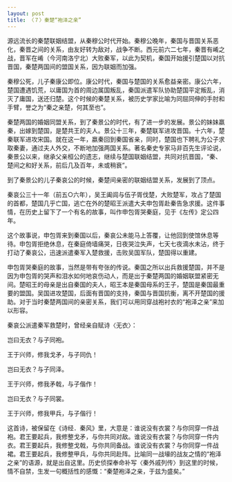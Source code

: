```yaml
---
layout: post
title: 〈７〉秦楚“袍泽之亲”
---
```

源远流长的秦楚联姻结盟，从秦穆公时代开始。秦穆公晚年，秦国与晋国关系恶化，秦晋之间的关系，由友好转为敌对，战争不断。西元前六二七年，秦晋有崤之战，晋军在崤（今河南洛宁北）大败秦军，以此为契机，秦国开始援引楚国以对抗晋国，秦楚两国间的盟国关系，因为联姻而加强。

秦穆公死，儿子秦康公即位。康公时代，秦国与楚国的关系愈益亲密。康公六年，楚国遭遇饥荒，以庸国为首的周边属国叛乱，秦国派遣军队协助楚国平定叛乱，消灭了庸国，送还归楚。这个时候的秦楚关系，被历史学家比喻为同屈同伸的手肘和手臂，誉之为“秦之亲楚，何其至也”。

秦楚两国的婚姻同盟关系，到了秦景公的时代，有了进一步的发展。景公的妹妹嬴秦，出嫁到楚国，是楚共王的夫人。景公十三年，秦楚联军进攻晋国。十六年，楚秦联军进攻宋国。就在这一年，嬴秦回到秦国省亲，同时，楚国也下聘礼为公子求取秦妻，通过夫人外交，不断地加强两国关系。著名秦史专家马非百先生评论说，秦景公以来，继承父亲桓公的遗志，继续与楚国联姻结盟，共同对抗晋国，“秦、楚间之和好关系，前后几及百年，未或稍衰”。

到了秦景公的儿子秦哀公的时候，秦楚间亲密的联姻结盟关系，发展到了顶点。

秦哀公三十一年（前五○六年），吴王阖闾与伍子胥伐楚，大败楚军，攻占了楚国的首都，楚国几乎亡国，逃亡在外的楚昭王派遣大夫申包胥赴秦告急求援。这件事情，在历史上留下了一个有名的故事，叫作申包胥哭秦庭，见于《左传》定公四年。

这个故事说，申包胥来到秦国以后，秦哀公未能马上答覆，让他回到使馆休息等待。申包胥拒绝休息，在秦庭倚墙痛哭，日夜哭泣失声，七天七夜滴水未沾，终于打动了秦哀公，迅速派遣秦军入楚救援，击败吴国军队，楚国得以重建。

申包胥哭秦庭的故事，当然是带有夸张的传说。秦国之所以出兵救援楚国，并不是因为申包胥的哭声和泪水如何地哀伤动人，而是出于秦楚两国的婚姻联盟紧密无间。楚昭王的母亲是出自秦国的夫人，昭王本是秦国母系的王子，楚国是秦国最重要的盟国。吴国进攻楚国，后面有晋国的支持，秦国与晋国抗衡，离不开楚国的援助。对于当时秦楚两国间的亲密关系，我们可以用同穿战袍衬衣的“袍泽之亲”来加以形容。

秦哀公派遣秦军救楚时，曾经亲自赋诗〈无衣〉：

岂曰无衣？与子同袍。

王于兴师，修我戈矛，与子同仇！

岂曰无衣？与子同泽。

王于兴师，修我矛戟，与子偕作！

岂曰无衣？与子同裳。

王于兴师，修我甲兵，与子偕行！

这首诗，被保留在《诗经．秦风》里，大意是：谁说没有衣裳？与你同穿一件战袍。君王要起兵，我修整戈矛，与你共同对敌。谁说没有衣裳？与你同穿一件内衣。君王要起兵，我修整戈戟，与你共同备战。谁说没有衣裳？与你同穿一件战裙。君王要起兵，我修整甲兵，与你共同赴阵。比喻同一战壕的战友之情的“袍泽之亲”的语源，就是出自这里。历史侦探奉命补写〈秦外戚列传〉到这里的时候，情不自禁，生发一句概括性的感慨：“秦楚袍泽之亲，于兹为盛矣。”

